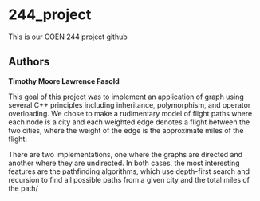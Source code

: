 # 244_project
This is our COEN 244 project github 

## Authors

**Timothy Moore
Lawrence Fasold**

This goal of this project was to implement an application of graph using several C++ principles including inheritance, polymorphism, and operator overloading. We chose to make a rudimentary model of flight paths where each node is a city and each weighted edge denotes a flight between the two cities, where the weight of the edge is the approximate miles of the flight.

There are two implementations, one where the graphs are directed and another where they are undirected. In both cases, the most interesting features are the pathfinding algorithms, which use depth-first search and recursion to find all possible paths from a given city and the total miles of the path/


